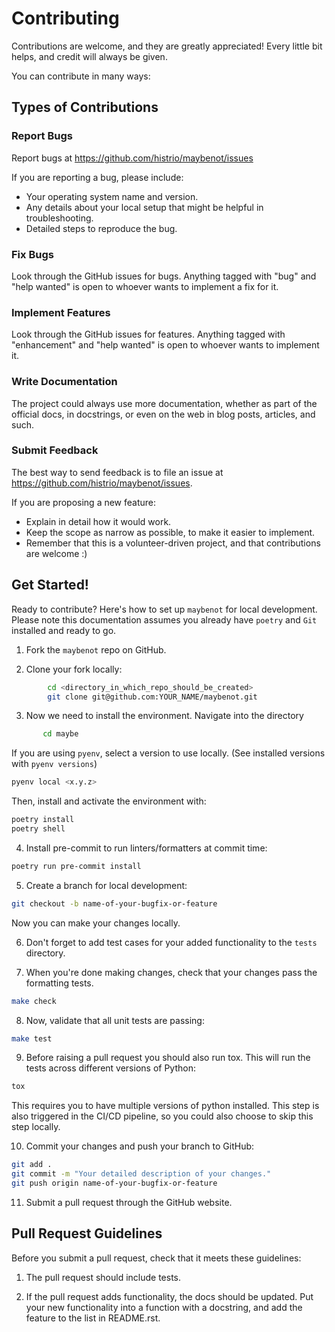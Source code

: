 # Contributing

Contributions are welcome, and they are greatly appreciated! Every little bit
helps, and credit will always be given.

You can contribute in many ways:

## Types of Contributions

### Report Bugs

Report bugs at https://github.com/histrio/maybenot/issues

If you are reporting a bug, please include:

* Your operating system name and version.
* Any details about your local setup that might be helpful in troubleshooting.
* Detailed steps to reproduce the bug.

### Fix Bugs

Look through the GitHub issues for bugs. Anything tagged with "bug"
and "help wanted" is open to whoever wants to implement a fix for it.

### Implement Features

Look through the GitHub issues for features. Anything tagged with "enhancement"
and "help wanted" is open to whoever wants to implement it.

### Write Documentation

The project could always use more documentation, whether as part of
the official docs, in docstrings, or even on the web in blog posts, articles,
and such.

### Submit Feedback

The best way to send feedback is to file an issue at
https://github.com/histrio/maybenot/issues.

If you are proposing a new feature:

* Explain in detail how it would work.
* Keep the scope as narrow as possible, to make it easier to implement.
* Remember that this is a volunteer-driven project, and that contributions
  are welcome :)

## Get Started!

Ready to contribute? Here's how to set up `maybenot` for local
development. Please note this documentation assumes you already have
`poetry` and `Git` installed and ready to go.

1. Fork the `maybenot` repo on GitHub.

2. Clone your fork locally:

```bash
        cd <directory_in_which_repo_should_be_created>
        git clone git@github.com:YOUR_NAME/maybenot.git
```

3. Now we need to install the environment. Navigate into the directory

```bash
       cd maybe
```

If you are using ``pyenv``, select a version to use locally. (See installed versions with ``pyenv versions``)

```bash
pyenv local <x.y.z>
```

   Then, install and activate the environment with:

```bash
poetry install
poetry shell
```

4. Install pre-commit to run linters/formatters at commit time:

```bash
poetry run pre-commit install
```

5. Create a branch for local development:

```bash
git checkout -b name-of-your-bugfix-or-feature
```

 Now you can make your changes locally.


6. Don't forget to add test cases for your added functionality to the `tests` directory.

7. When you're done making changes, check that your changes pass the formatting tests.

```bash
make check
```

8. Now, validate that all unit tests are passing:


```bash
make test
```

9. Before raising a pull request you should also run tox. This will run the
   tests across different versions of Python:

```bash
tox
```

   This requires you to have multiple versions of python installed.
   This step is also triggered in the CI/CD pipeline, so you could also choose to skip this
   step locally.

10. Commit your changes and push your branch to GitHub:

```bash
git add .
git commit -m "Your detailed description of your changes."
git push origin name-of-your-bugfix-or-feature
```

11. Submit a pull request through the GitHub website.

## Pull Request Guidelines

Before you submit a pull request, check that it meets these guidelines:

1. The pull request should include tests.

2. If the pull request adds functionality, the docs should be updated. Put your
   new functionality into a function with a docstring, and add the feature to
   the list in README.rst.
